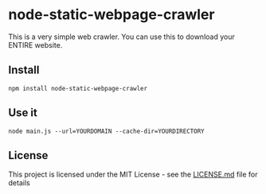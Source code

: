 # node-static-webpage-crawler

This is a very simple web crawler. You can use this to download your ENTIRE website.

## Install

```
npm install node-static-webpage-crawler
```

## Use it

```
node main.js --url=YOURDOMAIN --cache-dir=YOURDIRECTORY
```


## License

This project is licensed under the MIT License - see the [LICENSE.md](LICENSE.md) file for details

